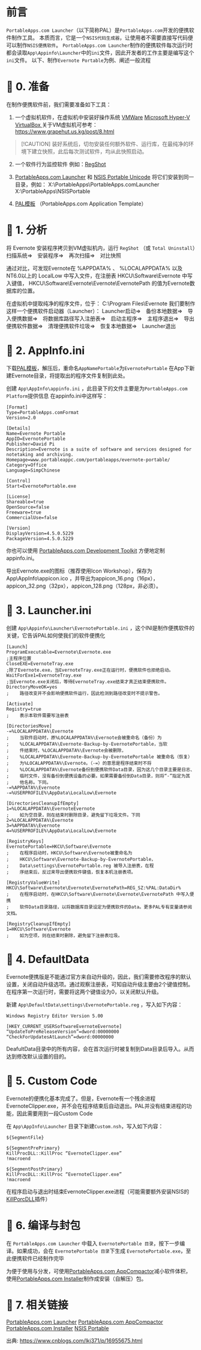 # 前言
`PortableApps.com Launcher`（以下简称PAL）是`PortableApps.com`开发的便携软件制作工具。
本质而言，它是一个`NSIS代码生成器`，让使用者不需要直接写代码便可以制作`NSIS便携软件`。
`PortableApps.com Launcher`制作的便携软件每次运行时都会读取`App\Appinfo\Launcher`中的`ini`文件，因此开发者的工作主要是编写这个`ini`文件。
以下、制作`Evernote Portable`为例、阐述一般流程

# 📑 0. 准备
在制作便携软件前，我们需要准备如下工具：

1. 一个虚拟机软件，在虚拟机中安装好操作系统
[VMWare](https://www.vmware.com/products/desktop-hypervisor/workstation-and-fusion)
[Microsoft Hyper-V](https://learn.microsoft.com/zh-cn/virtualization)
[VirtualBox ](https://www.virtualbox.org)
关于VM虚拟机可参考：https://www.grapehut.us.kg/post/8.html

>  [!CAUTION]
> 装好系统后，切勿安装任何额外软件、运行库，在最纯净的环境下建立快照，此后每次测试软件，均从此快照启动。

2. 一个软件行为监控软件
例如：[RegShot ](http://portableapps.com/apps/utilities/regshot_portable)

3. [PortableApps.com Launcher](http://portableapps.com/apps/development/portableapps.com_launcher) 和 [NSIS Portable Unicode](http://portableapps.com/apps/development/nsis_portable)
将它们安装到同一目录，例如：
X:\PortableApps\PortableApps.comLauncher
X:\PortableApps\NSISPortable

4. [PAL模板](http://portableapps.com/development) （PortableApps.com Application Template）



# 📑 1. 分析
将 Evernote 安装程序拷贝到VM虚拟机内，运行 `RegShot` （或 `Total Uninstall`）扫描系统⇒　安装程序⇒　再次扫描⇒　对比快照

通过对比，可发现Evernote在  %APPDATA%  、  %LOCALAPPDATA%  以及NT6.0以上的 LocalLow 中写入文件，在注册表 HKCU\Software\Evernote 中写入键值， HKCU\Software\Evernote\Evernote\EvernotePath 的值为Evernote数据库的位置。

在虚拟机中提取纯净的程序文件，位于： C:\Program Files\Evernote 
我们要制作这样一个便携软件启动器（Launcher）：
Launcher启动⇒　备份本地数据⇒　导入便携数据⇒　将数据库路径写入注册表⇒　启动主程序⇒　主程序退出⇒　导出便携软件数据⇒　清理便携软件垃圾⇒　恢复本地数据⇒　Launcher退出

 
# 📑 2. AppInfo.ini
下载[PAL模板](http://portableapps.com/development)，解压后，重命名`AppNamePortable`为`EvernotePortable`
在App下新建Evernote目录，将提取出的程序文件复制到此处。

创建 `App\AppInfo\appinfo.ini` ，此目录下的文件主要是为`PortableApps.com Platform`提供信息
在appinfo.ini中这样写：
```
[Format]
Type=PortableApps.comFormat
Version=2.0
 
[Details]
Name=Evernote Portable
AppID=EvernotePortable
Publisher=David Pi
Description=Evernote is a suite of software and services designed for notetaking and archiving.
Homepage=www.portableappc.com/portableapps/evernote-portable/
Category=Office
Language=SimpChinese
 
[Control]
Start=EvernotePortable.exe
 
[License]
Shareable=true
OpenSource=false
Freeware=true
CommercialUse=false
 
[Version]
DisplayVersion=4.5.0.5229
PackageVersion=4.5.0.5229
```
你也可以使用 [PortableApps.com Development Toolkit](http://portableapps.com/node/27502) 方便地定制appinfo.ini。

导出Evernote.exe的图标（推荐使用Icon Workshop），保存为 App\AppInfo\appicon.ico ，并导出为appicon_16.png（16px），appicon_32.png（32px），appicon_128.png（128px，非必须）。

 
# 📑 3. Launcher.ini
创建 `App\Appinfo\Launcher\EvernotePortable.ini` ，这个INI是制作便携软件的关键，它告诉PAL如何使我们的软件便携化

``` 
[Launch]
ProgramExecutable=Evernote\Evernote.exe    
;主程序位置
CloseEXE=EvernoteTray.exe    
;除了Evernote.exe，当EvernoteTray.exe正在运行时，便携软件也拒绝启动。
WaitForExe1=EvernoteTray.exe    
;当Evernote.exe关闭后，等待EvernoteTray.exe结束才真正结束便携软件。
DirectoryMoveOK=yes    
;    路径改变并不会影响便携软件运行，因此检测到路径改变时不提示警告。
 
[Activate]
Registry=true
;    表示本软件需要写注册表
 
[DirectoriesMove]
-=%LOCALAPPDATA%\Evernote   
;    当软件启动时，原%LOCALAPPDATA%\Evernote会被重命名（备份）为
;    %LOCALAPPDATA%\Evernote-Backup-by-EvernotePortable，当软
;    件结束时，%LOCALAPPDATA%\Evernote会被删除，
;    %LOCALAPPDATA%\Evernote-Backup-by-EvernotePortable 被重命名（恢复）
;    为%LOCALAPPDATA%\Evernote。（-=）的意思是程序结束时不将
;    %LOCALAPPDATA%\Evernote备份到便携软件Data目录，因为这几个目录主要是日志、
;    临时文件，没有备份到便携设备的必要。如果需要备份到Data目录，则将“-”指定为其
;    他名称。下同。
-=%APPDATA%\Evernote
-=%USERPROFILE%\AppData\LocalLow\Evernote
 
[DirectoriesCleanupIfEmpty]
1=%LOCALAPPDATA%\EvernoteEvernote   
;    如为空目录，则在结束时删除目录，避免留下垃圾文件。下同
2=%LOCALAPPDATA%\Evernote
3=%APPDATA%\Evernote
4=%USERPROFILE%\AppData\LocalLow\Evernote
 
[RegistryKeys]
EvernotePortable=HKCU\Software\Evernote   
;    在程序启动时，HKCU\Software\Evernote被重命名为
;    HKCU\Software\Evernote-Backup-by-EvernotePortable，
;    Data\settings\EvernotePortable.reg 被导入注册表，在程
;    序结束后，反过来导出便携软件键值，恢复本机注册表项。
 
[RegistryValueWrite]
HKCU\Software\Evernote\Evernote\EvernotePath=REG_SZ:%PAL:DataDir%  
;    在程序启动时，在HKCU\Software\Evernote\Evernote\EvernotePath 中写入便携
;    软件Data目录路径，以将数据库目录设定为便携软件的Data。更多PAL专有变量请参阅文档。
 
[RegistryCleanupIfEmpty]
1=HKCU\Software\Evernote   
;    如为空项，则在结束时删除，避免留下注册表垃圾。
```


# 📑 4. DefaultData
Evernote便携版是不能通过官方来自动升级的，因此，我们需要修改程序的默认设置，关闭自动升级选项。通过观察注册表，可知自动升级主要由2个键值控制。在程序第一次运行时，需要将这两个键值设为0，以关闭默认升级。

新建 `App\DefaultData\settings\EvernotePortable.reg` ，写入如下内容：
```
Windows Registry Editor Version 5.00
 
[HKEY_CURRENT_USERSoftwareEvernoteEvernote]
“UpdateToPreReleaseVersion”=dword:00000000
“CheckForUpdatesAtLaunch”=dword:00000000
```
DeafultData目录中的所有内容，会在首次运行时被复制到Data目录后导入。从而达到修改默认设置的目的。

 
# 📑 5. Custom Code
Evernote的便携化基本完成了。但是，Evernote有一个残余进程EvernoteClipper.exe，并不会在程序结束后自动退出。PAL并没有结束进程的功能，因此需要用到一段Custom Code

在 `App\AppInfo\Launcher` 目录下新建`Custom.nsh`，写入如下内容： 
```
${SegmentFile}
 
${SegmentPrePrimary}
KillProcDLL::KillProc “EvernoteClipper.exe”
!macroend
 
${SegmentPostPrimary}
KillProcDLL::KillProc “EvernoteClipper.exe”
!macroend
```
在程序启动与退出时结束EvernoteClipper.exe进程（可能需要额外安装NSIS的[KillPorcDLL](http://nsis.sourceforge.net/KillProcDLL_plug-in)插件）

 
# 📑 6. 编译与封包
在 `PortableApps.com Launcher` 中载入 `EvernotePortable 目录`，按下一步编译。如果成功，会在 `EvernotePortable 目录`下生成 `EvernotePortable.exe`，至此便携软件已经制作完毕

为便于使用与分发，可使用[PortableApps.com AppCompactor](http://portableapps.com/apps/utilities/portableapps.com_appcompactor)减小软件体积，
使用[PortableApps.com Installer](http://portableapps.com/apps/development/portableapps.com_installer)制作成安装（自解压）包。

# 📑 7. 相关链接
[PortableApps.com Launcher](http://portableapps.com/apps/development/portableapps.com_launcher)
[PortableApps.com AppCompactor](http://portableapps.com/apps/utilities/portableapps.com_appcompactor)
[PortableApps.com Installer](http://portableapps.com/apps/development/portableapps.com_installer)
[NSIS Portable](http://portableapps.com/apps/development/nsis_portable)


出典:
https://www.cnblogs.com/lkj371/p/16955675.html